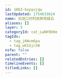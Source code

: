 ```yaml
---
id: 1063-bxpyujqw
lastUpdated: 1754633624
name: 石垭口村村民猝死疑云
aliases: []
layer: 5
categoryId: cat_LwNX9U6m
tagIds:
  - tag_jKWvm6pa
  - tag_wK1Gjc5B
nsfw: false
parent: ""
relatedEntries: []
timelineEvents: []
titledLinks: []
---
```



